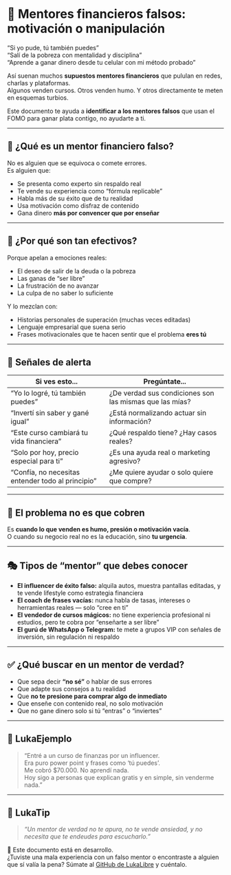 # 🎤 Mentores financieros falsos: motivación o manipulación

“Si yo pude, tú también puedes”  
“Salí de la pobreza con mentalidad y disciplina”  
“Aprende a ganar dinero desde tu celular con mi método probado”

Así suenan muchos **supuestos mentores financieros** que pululan en redes, charlas y plataformas.  
Algunos venden cursos. Otros venden humo. Y otros directamente te meten en esquemas turbios.

Este documento te ayuda a **identificar a los mentores falsos** que usan el FOMO para ganar plata contigo, no ayudarte a ti.

---

## 🧠 ¿Qué es un mentor financiero falso?

No es alguien que se equivoca o comete errores.  
Es alguien que:

- Se presenta como experto sin respaldo real
- Te vende su experiencia como “fórmula replicable”
- Habla más de su éxito que de tu realidad
- Usa motivación como disfraz de contenido
- Gana dinero **más por convencer que por enseñar**

---

## 🎯 ¿Por qué son tan efectivos?

Porque apelan a emociones reales:

- El deseo de salir de la deuda o la pobreza
- Las ganas de “ser libre”
- La frustración de no avanzar
- La culpa de no saber lo suficiente

Y lo mezclan con:

- Historias personales de superación (muchas veces editadas)
- Lenguaje empresarial que suena serio
- Frases motivacionales que te hacen sentir que el problema **eres tú**

---

## 🚩 Señales de alerta

| Si ves esto...                                  | Pregúntate...                                       |
|--------------------------------------------------|-----------------------------------------------------|
| “Yo lo logré, tú también puedes”                | ¿De verdad sus condiciones son las mismas que las mías? |
| “Invertí sin saber y gané igual”                | ¿Está normalizando actuar sin información?          |
| “Este curso cambiará tu vida financiera”        | ¿Qué respaldo tiene? ¿Hay casos reales?             |
| “Solo por hoy, precio especial para ti”         | ¿Es una ayuda real o marketing agresivo?            |
| “Confía, no necesitas entender todo al principio” | ¿Me quiere ayudar o solo quiere que compre?       |

---

## 🤯 El problema no es que cobren

Es **cuando lo que venden es humo, presión o motivación vacía**.  
O cuando su negocio real no es la educación, sino **tu urgencia**.

---

## 🎭 Tipos de “mentor” que debes conocer

- **El influencer de éxito falso:** alquila autos, muestra pantallas editadas, y te vende lifestyle como estrategia financiera  
- **El coach de frases vacías:** nunca habla de tasas, intereses o herramientas reales — solo “cree en ti”  
- **El vendedor de cursos mágicos:** no tiene experiencia profesional ni estudios, pero te cobra por “enseñarte a ser libre”  
- **El gurú de WhatsApp o Telegram:** te mete a grupos VIP con señales de inversión, sin regulación ni respaldo

---

## ✅ ¿Qué buscar en un mentor de verdad?

- Que sepa decir **“no sé”** o hablar de sus errores
- Que adapte sus consejos a tu realidad
- Que **no te presione para comprar algo de inmediato**
- Que enseñe con contenido real, no solo motivación
- Que no gane dinero solo si tú “entras” o “inviertes”

---

## 💬 LukaEjemplo

> “Entré a un curso de finanzas por un influencer.  
> Era puro power point y frases como ‘tú puedes’.  
> Me cobró $70.000. No aprendí nada.  
> Hoy sigo a personas que explican gratis y en simple, sin venderme nada.”

---

## 🧠 LukaTip

> *“Un mentor de verdad no te apura, no te vende ansiedad, y no necesita que te endeudes para escucharlo.”*

📌 Este documento está en desarrollo.  
¿Tuviste una mala experiencia con un falso mentor o encontraste a alguien que sí valía la pena? Súmate al [GitHub de LukaLibre](https://github.com/tuusuario/lukalibre) y cuéntalo.
